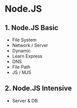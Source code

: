 # Node.JS

## 1. Node.JS Basic

- File System
- Network / Server
- Dynamic
- Learn Express
- DNS
- File Path
- JS / MJS

## 2. Node.JS Intensive

- Server & DB
